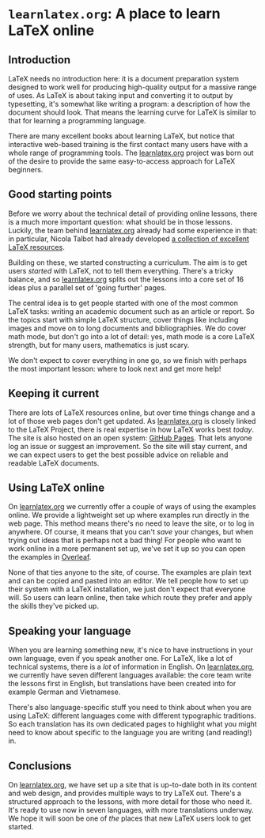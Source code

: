 # `learnlatex.org`: A place to learn LaTeX online

## Introduction

LaTeX needs no introduction here: it is a document preparation system designed
to work well for producing high-quality output for a massive range of uses. As
LaTeX is about taking input and converting it to output by typesetting, it's
somewhat like writing a program: a description of how the document should look.
That means the learning curve for LaTeX is similar to that for learning a
programming language.

There are many excellent books about learning LaTeX, but notice that interactive
web-based training is the first contact many users have with a whole range of
programming tools. The [learnlatex.org](https://www.learnlatex.org) project was
born out of the desire to provide the same easy-to-access approach for LaTeX
beginners.

## Good starting points

Before we worry about the technical detail of providing online lessons, there is
a much more important question: what should be in those lessons. Luckily, the
team behind [learnlatex.org](https://www.learnlatex.org) already had some
experience in that: in particular, Nicola Talbot had already developed [a
collection of excellent LaTeX
resources](https://www.dickimaw-books.com/latexresources.html).

Building on these, we started constructing a curriculum. The aim is to get users
_started_ with LaTeX, not to tell them everything. There's a tricky balance, and
so [learnlatex.org](https://www.learnlatex.org) splits out the lessons into a
core set of 16 ideas plus a parallel set of 'going further' pages.

The central idea is to get people started with one of the most common LaTeX
tasks: writing an academic document such as an article or report. So the topics
start with simple LaTeX structure, cover things like including images and move
on to long documents and bibliographies. We do cover math mode, but don't go
into a lot of detail: yes, math mode is a core LaTeX strength, but for many
users, mathematics is just scary.

We don't expect to cover everything in one go, so we finish with perhaps the
most important lesson: where to look next and get more help!

## Keeping it current

There are lots of LaTeX resources online, but over time things change and a lot
of those web pages don't get updated. As
[learnlatex.org](https://www.learnlatex.org) is closely linked to the LaTeX
Project, there is real expertise in how LaTeX works best _today_. The site is
also hosted on an open system: [GitHub Pages](https://www.github.com). That lets
anyone log an issue or suggest an improvement. So the site will stay current,
and we can expect users to get the best possible advice on reliable and readable
LaTeX documents.

## Using LaTeX online

On [learnlatex.org](https://www.learnlatex.org) we currently offer a couple of
ways of using the examples online.  We provide a lightweight set up where
examples run directly in the web page. This method means there's no need to
leave the site, or to log in anywhere. Of course,  it means that you can't
_save_ your changes, but when trying out ideas that  is perhaps not a bad thing!
For people who want to work online in a more permanent set up, we've set it up so
you can open the examples in [Overleaf](https://www.overleaf.com).

None of that ties anyone to the site, of course. The examples are plain text and
can be copied and pasted into an editor. We tell people how to set up their
system with a LaTeX installation, we just don't expect that everyone will. So
users can learn online, then take which route they prefer and apply the skills
they've picked up.

## Speaking your language

When you are learning something new, it's nice to have instructions in your own
language, even if you speak another one. For LaTeX, like a lot of technical
systems, there is a _lot_ of information in English. On
[learnlatex.org](https://www.learnlatex.org), we currently have seven different
languages available: the core team write the lessons first in English, but
translations have been created into for example German and Vietnamese.

There's also language-specific stuff you need to think about when you are using
LaTeX: different languages come with different typographic traditions. So each
translation has its own dedicated pages to highlight what you might need to
know about specific to the language you are writing (and reading!) in.

## Conclusions

On [learnlatex.org](https://www.learnlatex.org), we have set up a site that is
up-to-date both in its content and web design, and provides multiple ways to
try LaTeX out. There's a structured approach to the lessons, with more detail
for those who need it. It's ready to use now in seven languages, with more
translations underway. We hope it will soon be one of _the_ places that new
LaTeX users look to get started.
